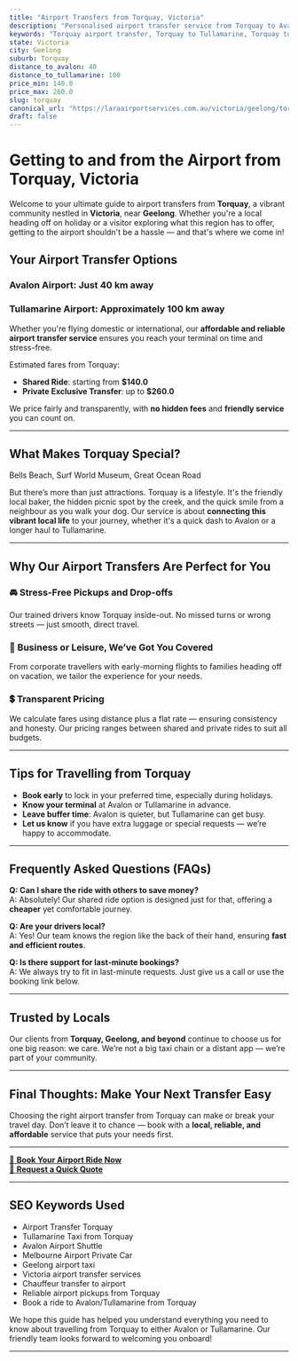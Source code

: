 ```yaml
---
title: "Airport Transfers from Torquay, Victoria"
description: "Personalised airport transfer service from Torquay to Avalon and Tullamarine airports. Enjoy a smooth, affordable ride with us!"
keywords: "Torquay airport transfer, Torquay to Tullamarine, Torquay to Avalon, airport taxi Torquay, private airport transfer Torquay, shared ride Torquay, Torquay transfers, airport shuttle Torquay, book Torquay airport taxi, affordable Torquay airport transfer, Torquay airport transfer service, airport transfer Geelong, airport transfer Melbourne, Melbourne airport taxi, airport transfers Victoria, Tullamarine airport shuttle, Avalon airport transfers, Melbourne private transfer, airport transport services Melbourne"
state: Victoria
city: Geelong
suburb: Torquay
distance_to_avalon: 40
distance_to_tullamarine: 100
price_min: 140.0
price_max: 260.0
slug: torquay
canonical_url: "https://laraairportservices.com.au/victoria/geelong/torquay/"
draft: false
---
```


# Getting to and from the Airport from Torquay, Victoria

Welcome to your ultimate guide to airport transfers from **Torquay**, a vibrant community nestled in **Victoria**, near **Geelong**. Whether you're a local heading off on holiday or a visitor exploring what this region has to offer, getting to the airport shouldn't be a hassle — and that's where we come in!

## Your Airport Transfer Options

### Avalon Airport: Just 40 km away  
### Tullamarine Airport: Approximately 100 km away

Whether you're flying domestic or international, our **affordable and reliable airport transfer service** ensures you reach your terminal on time and stress-free.

Estimated fares from Torquay:
- **Shared Ride**: starting from **$140.0**
- **Private Exclusive Transfer**: up to **$260.0**

We price fairly and transparently, with **no hidden fees** and **friendly service** you can count on.

---

## What Makes Torquay Special?

Bells Beach, Surf World Museum, Great Ocean Road

But there’s more than just attractions. Torquay is a lifestyle. It's the friendly local baker, the hidden picnic spot by the creek, and the quick smile from a neighbour as you walk your dog. Our service is about **connecting this vibrant local life** to your journey, whether it's a quick dash to Avalon or a longer haul to Tullamarine.

---

## Why Our Airport Transfers Are Perfect for You

### 🚘 Stress-Free Pickups and Drop-offs
Our trained drivers know Torquay inside-out. No missed turns or wrong streets — just smooth, direct travel.

### 💼 Business or Leisure, We’ve Got You Covered
From corporate travellers with early-morning flights to families heading off on vacation, we tailor the experience for your needs.

### 💲 Transparent Pricing
We calculate fares using distance plus a flat rate — ensuring consistency and honesty. Our pricing ranges between shared and private rides to suit all budgets.

---

## Tips for Travelling from Torquay

- **Book early** to lock in your preferred time, especially during holidays.
- **Know your terminal** at Avalon or Tullamarine in advance.
- **Leave buffer time**: Avalon is quieter, but Tullamarine can get busy.
- **Let us know** if you have extra luggage or special requests — we’re happy to accommodate.

---

## Frequently Asked Questions (FAQs)

**Q: Can I share the ride with others to save money?**  
A: Absolutely! Our shared ride option is designed just for that, offering a **cheaper** yet comfortable journey.

**Q: Are your drivers local?**  
A: Yes! Our team knows the region like the back of their hand, ensuring **fast and efficient routes**.

**Q: Is there support for last-minute bookings?**  
A: We always try to fit in last-minute requests. Just give us a call or use the booking link below.

---

## Trusted by Locals

Our clients from **Torquay, Geelong, and beyond** continue to choose us for one big reason: we care. We’re not a big taxi chain or a distant app — we’re part of your community.

---

## Final Thoughts: Make Your Next Transfer Easy

Choosing the right airport transfer from Torquay can make or break your travel day. Don’t leave it to chance — book with a **local, reliable, and affordable** service that puts your needs first.

---

[📅 **Book Your Airport Ride Now**](https://laraairportservices.square.site/s/appointments)  
[📧 **Request a Quick Quote**](https://laraairportservices.square.site/contact-us)

---

## SEO Keywords Used
- Airport Transfer Torquay
- Tullamarine Taxi from Torquay
- Avalon Airport Shuttle
- Melbourne Airport Private Car
- Geelong airport taxi
- Victoria airport transfer services
- Chauffeur transfer to airport
- Reliable airport pickups from Torquay
- Book a ride to Avalon/Tullamarine from Torquay

We hope this guide has helped you understand everything you need to know about travelling from Torquay to either Avalon or Tullamarine. Our friendly team looks forward to welcoming you onboard!

---
